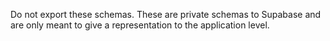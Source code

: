 Do not export these schemas. These are private schemas to Supabase and are only meant to give a representation to the application level.
